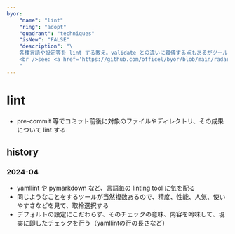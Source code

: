 ```yaml
---
byor:
    "name": "lint"
    "ring": "adopt"
    "quadrant": "techniques"
    "isNew": "FALSE"
    "description": "\
    各種言語や設定等を lint する教え。validate との違いに難儀する点もあるがツールに任せる。\
    <br />see: <a href='https://github.com/officel/byor/blob/main/radar/techniques/lint.md'>note</a>\
    "
---
```


# lint

- pre-commit 等でコミット前後に対象のファイルやディレクトリ、その成果について lint する

## history

### 2024-04

- yamllint や pymarkdown など、言語毎の linting tool に気を配る
- 同じようなことをするツールが当然複数あるので、精度、性能、人気、使いやすさなどを見て、取捨選択する
- デフォルトの設定にこだわらず、そのチェックの意味、内容を吟味して、現実に即したチェックを行う（yamllintの行の長さなど）
